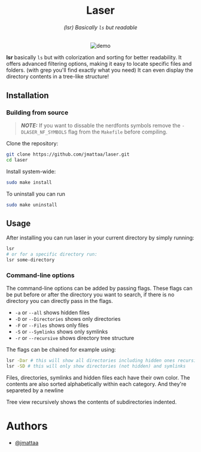 <div align="center">

# Laser

###### (lsr) Basically `ls` but readable

![demo](./assets/demo.gif)

</div>

**lsr** basically `ls` but with colorization and sorting for better readability.
It offers advanced filtering options, making it easy to
locate specific files and folders. (with grep you'll find exactly what you need)
It can even display the directory contents in a tree-like structure!

## Installation

### Building from source

>**_NOTE:_** If you want to dissable the nerdfonts symbols remove the 
`-DLASER_NF_SYMBOLS` flag from the `Makefile` before compiling.

Clone the repository:

```sh
git clone https://github.com/jmattaa/laser.git
cd laser
```

Install system-wide:

```sh
sudo make install
```

To uninstall you can run

```sh
sudo make uninstall
```

## Usage

After installing you can run laser in your current directory by simply
running:
```sh
lsr
# or for a specific directory run:
lsr some-directory
```

### Command-line options

The command-line options can be added by passing flags. These flags can be put 
before or after the directory you want to search, if there is no directory
you can directly pass in the flags.

- `-a` or `--all` shows hidden files
- `-D` or `--Directories` shows only directories
- `-F` or `--Files` shows only files
- `-S` or `--Symlinks` shows only symlinks
- `-r` or `--recursive` shows directory tree structure


The flags can be chained for example using:
```sh
lsr -Dar # this will show all directories including hidden ones recursivly
lsr -SD # this will only show directories (not hidden) and symlinks
```

Files, directories, symlinks and hidden files each have their own color.
The contents are also sorted alphabetically within each category. And they're 
separeted by a newline

Tree view recursively shows the contents of subdirectories indented.

# Authors
- [@jmattaa](https://github.com/jmattaa)
